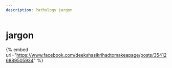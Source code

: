 ```yaml
---
description: Pathology jargon
---
```


# jargon

{% embed url="https://www.facebook.com/deekshasikrihadtomakeapage/posts/354126889505934" %}





